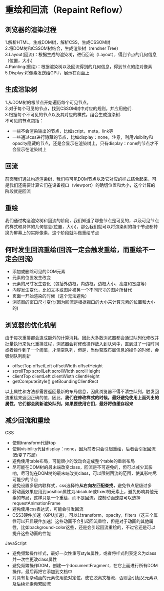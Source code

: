 # 重绘和回流（Repaint Reflow）

## 浏览器的渲染过程

1.解析HTML，生成DOM树，解析CSS，生成CSSOM树  
2.将DOM树和CSSOM树结合，生成渲染树（rendner Tree）  
3.Layout(回流)：根据生成的渲染树，进行回流（Layout），得到节点的几何信息（位置，大小）  
4.Painting(重绘)：根据渲染树以及回流得到的几何信息，得到节点的绝对像素  
5.Display:将像素发送给GPU，展示在页面上

## 生成渲染树

1.从DOM树的根节点开始遍历每个可见节点。  
2.对于每个可见的节点，找到CSSOM树中对应的规则，并应用他们.  
3.根据每个不可见的节点以及其对应的样式，组合生成渲染树.  
不可见的节点包括：

* 一些不会渲染输出的节点，比如script，meta，link等
* 一些通过css进行隐藏的节点，比如display：none，注意，利用visiblity和opacity隐藏的节点，还是会显示在渲染树上，只有display：none的节点才不会显示在渲染树上

## 回流

前面我们通过构造渲染树，我们将可见DOM节点以及它对应的样式结合起来，可是我们还需要计算它们在设备视口（viewport）的确切位置和大小，这个计算的阶段就是回流

## 重绘

我们通过构造渲染树和回流的阶段，我们知道了哪些节点是可见的，以及可见节点的样式和具体的几何信息(位置，大小)，那么我们就可以将渲染树的每个节点都转换为屏幕上的实际像素，这个阶段就叫做重绘节点

## 何时发生回流重绘(回流一定会触发重绘，而重绘不一定会回流)

* 添加或删除可见的DOM元素
* 元素的位置发生改变
* 元素的尺寸发生变化（包括外边框，内边框，边框大小，高度和宽度等）
* 内容发生变化，比如文本或图片被另一个不同尺寸的图片所替代
* 页面一开始渲染的时候（这个无法避免）
* 浏览器的窗口尺寸变化(因为回流是根据视口的大小来计算元素的位置和大小的)

## 浏览器的优化机制

由于每次重排都会造成额外的计算消耗，因此大多数浏览器都会通过队列化修改并批量执行来优化重排过程，浏览器会将修改操作放入到队列中，直到过了一段时间或者操作到了一个阈值，才清空队列，但是，当你获取布局信息的操作的时候，会强制队列刷新

* offsetTop offsetLeft offsetWidth offsetHeight
* scrollTop scrollLeft scrollWidth scrollHeight
* clientTop clientLeft clientWisth clientHeight
* getComputeStyle() getBoundingClientRect

以上属性和方法都需要返回最新的布局信息，因此浏览器不得不清空队列，触发回流重绘来返回正确的值，因此，**我们在修改样式的时候，最好避免使用上面列出的属性，它们都会刷新渲染队列，如果要使用它们，最好将值缓存起来**

## 减少回流和重绘

CSS

* 使用transform代替top
* 使用visibility代替display：none，因为前者只会引起重绘，后者会引发回流(改变了布局)
* 避免使用table布局，可能很小的改动会造成整个table的重新布局
* 尽可能在DOM树的最末端改变class，回流是不可避免的，但可以减少其影响，尽可能在DOM树的最末端改变class，可以限制回流的范围，使其影响尽可能少的节点
* 避免设置多层内联样式，css选择符**从右向左匹配查找**，避免节点层级过多
* 将动画效果应用到position属性为absolute或fixed的元素上，避免影响其他元素的布局，这样只是一个重绘，而不是回流，控制动画速度可以选择requestAnimationFrame
* 避免使用css表达式，可能会引发回流
* CSS3硬件加速（GPU加速），可以让transform，opacity，filters（这三个属性可以开启硬件加速）这些动画不会引起回流重绘，但是对于动画的其他属性，比如background-color这些，还是会引起回流重绘的，不过它还是可以提升这些动画的性能

JavaScript

* 避免频繁操作样式，最好一次性重写style属性，或者将样式列表定义为class并一次性更改class属性
* 避免频繁操作DOM，创建一个documentFragment，在它上面进行所有DOM操作，最后再把它添加到文档中
* 对具有复杂动画的元素使用绝对定位，使它脱离文档流，否则会引起父元素以及后续元素频繁回流
